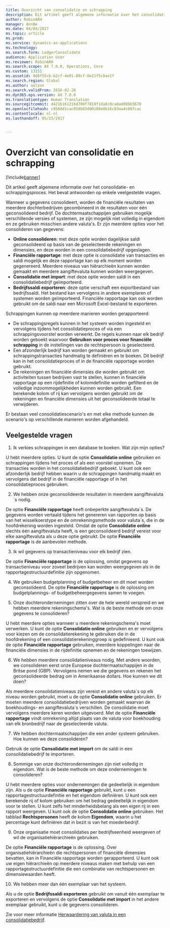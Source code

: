 ```yaml
---
title: Overzicht van consolidatie en schrapping
description: Dit artikel geeft algemene informatie over het consolidatie- en schrappingsproces. Het bevat antwoorden op enkele veelgestelde vragen.
author: RobinARH
manager: AnnBe
ms.date: 04/04/2017
ms.topic: article
ms.prod: 
ms.service: dynamics-ax-applications
ms.technology: 
ms.search.form: LedgerConsolidate
audience: Application User
ms.reviewer: RobinARH
ms.search.scope: AX 7.0.0, Operations, Core
ms.custom: 13151
ms.assetid: 9d8f55cb-b2cf-4e01-89cf-0e21f5c8ae1f
ms.search.region: Global
ms.author: aolson
ms.search.validFrom: 2016-02-28
ms.dyn365.ops.version: AX 7.0.0
ms.translationtype: Human Translation
ms.sourcegitcommit: d421b161216d700f7819f1da8c0ca8ad089b5670
ms.openlocfilehash: c9568d1cac05db83d00108e8b16c03aa4c807cac
ms.contentlocale: nl-nl
ms.lasthandoff: 05/25/2017


---
```


# <a name="consolidation-and-elimination-overview"></a>Overzicht van consolidatie en schrapping

[!include[banner](../includes/banner.md)]


Dit artikel geeft algemene informatie over het consolidatie- en schrappingsproces. Het bevat antwoorden op enkele veelgestelde vragen.

Wanneer u gegevens consolideert, worden de financiële resultaten van meerdere dochterbedrijven gecombineerd in de resultaten voor één geconsolideerd bedrijf. De dochtermaatschappijen gebruiken mogelijk verschillende versies of systemen, ze zijn mogelijk niet volledig in eigendom en ze gebruiken misschien andere valuta's. Er zijn meerdere opties voor het consolideren van gegevens:

-   **Online consolideren**: met deze optie worden dagelijkse saldi geconsolideerd op basis van de geselecteerde rekeningen en dimensies, en deze worden in een consolidatiebedrijf opgeslagen.
-   **Financiële rapportage**: met deze optie is consolidatie van transacties en saldi mogelijk en deze rapportage kan op elk moment worden gegenereerd. Meerdere niveaus van hiërarchieën kunnen worden gemaakt en meerdere aangiftevaluta kunnen worden weergegeven.
-   **Consolidatie met import**: met deze optie worden saldi in een consolidatiebedrijf geïmporteerd.
-   **Bedrijfssaldi exporteren**: deze optie verschaft een exportbestand van bedrijfssaldi. Het bestand kan vervolgens in andere exemplaren of systemen worden geïmporteerd. Financiële rapportage kan ook worden gebruikt om de saldi naar een Microsoft Excel-bestand te exporteren.

Schrappingen kunnen op meerdere manieren worden gerapporteerd:

-   De schrappingsregels kunnen in het systeem worden ingesteld en vervolgens tijdens het consolidatieproces of via een schrappingsvoorstel worden verwerkt. De regels kunnen naar elk bedrijf worden geboekt waarvoor **Gebruiken voor proces voor financiële schrapping** in de instellingen van de rechtspersoon is geselecteerd.
-   Een afzonderlijk bedrijf kan worden gemaakt en gebruikt om schrappingstransacties handmatig te definiëren en te boeken. Dit bedrijf kan in het consolidatieproces of in de financiële rapportage worden gebruikt.
-   De rekeningen en financiële dimensies die worden gebruikt om activiteiten tussen bedrijven vast te stellen, kunnen in financiële rapportage op een rijdefinitie of kolomdefinitie worden gefilterd en de volledige inzoommogelijkheden kunnen worden gebruikt. Een berekende kolom of rij kan vervolgens worden gebruikt om de rekeningen en financiële dimensies uit het geconsolideerde totaal te verwijderen.

Er bestaan veel consolidatiescenario's en met elke methode kunnen de scenario's op verschillende manieren worden afgehandeld.

## <a name="frequently-asked-questions"></a>Veelgestelde vragen
1.  Ik verkies schrappingen in een database te boeken. Wat zijn mijn opties?

U hebt meerdere opties. U kunt de optie **Consolidatie online** gebruiken en schrappingen tijdens het proces of als een voorstel opnemen. De transacties worden in het consolidatiebedrijf geboekt. U kunt ook een afzonderlijk bedrijf hebben waarin u de schrappingen handmatig maakt en vervolgens dat bedrijf in de financiële rapportage of in het consolidatieproces gebruiken.

2.  We hebben onze geconsolideerde resultaten in meerdere aangiftevaluta´s nodig.

De optie **Financiële rapportage** heeft onbeperkte aangiftevaluta´s. De gegevens worden vertaald tijdens het genereren van rapporten op basis van het wisselkoerstype en de omrekeningsmethode voor valuta´s, die in de hoofdrekening worden ingesteld. Omdat de optie **Consolidatie online** slechts één aangiftevaluta heeft, is een geconsolideerd bedrijf vereist voor elke aangiftevaluta als u deze optie gebruikt. De optie **Financiële rapportage** is de aanbevolen methode.

3.  Ik wil gegevens op transactieniveau voor elk bedrijf zien.

De optie **Financiële rapportage** is de oplossing, omdat gegevens op transactieniveau voor zoveel bedrijven kan worden weergegeven als in de rapportagestructuurdefinitie zijn opgenomen.

4.  We gebruiken budgetplanning of budgetbeheer en dit moet worden geconsolideerd.
De optie **Financiële rapportage** is de oplossing om budgetplannings- of budgetbeheergegevens samen te voegen.

5.  Onze dochterondernemingen zitten over de hele wereld verspreid en we hebben meerdere rekeningschema's. Wat is de beste methode om onze gegevens te consolideren?

U hebt meerdere opties wanneer u meerdere rekeningschema's moet verwerken. U kunt de optie **Consolidatie online** gebruiken en er vervolgens voor kiezen om de consolidatierekening te gebruiken die in de hoofdrekening of een consolidatierekeninggroep is gedefinieerd. U kunt ook de optie **Financiële rapportage** gebruiken, meerdere koppelingen naar de financiële dimensies in de rijdefinitie opnemen en de rekeningen toewijzen.

6.  We hebben meerdere consolidatieniveaus nodig. Met andere woorden, we consolideren eerst onze Europese dochtermaatschappijen in de Britse pond (GBP). Vervolgens nemen we die gegevens en rekenen het geconsolideerde bedrag om in Amerikaanse dollars. Hoe kunnen we dit doen?

Als meerdere consolidatieniveaus zijn vereist en andere valuta´s op elk niveau worden gebruikt, moet u de optie **Consolidatie online** gebruiken. Er moeten meerdere consolidatiebedrijven worden gemaakt waarvan de boekhoudings- en aangiftevaluta´s verschillen. De consolidatie moet vervolgens meerdere keren worden uitgevoerd. Met de optie **Financiële rapportage** vindt omrekening altijd plaats van de valuta voor boekhouding van elk bronbedrijf naar de geselecteerde valuta.

7.  We hebben dochtermaatschappijen die een ander systeem gebruiken. Hoe kunnen we deze consolideren?

Gebruik de optie **Consolidatie met import** om de saldi in een consolidatiebedrijf te importeren.

8.  Sommige van onze dochterondernemingen zijn niet volledig in eigendom. Wat is de beste methode om deze ondernemingen te consolideren?

U hebt meerdere opties voor ondernemingen die gedeeltelijk in eigendom zijn. Als u de optie **Financiële rapportage** gebruikt, kunt u een rapportagestructuurdefinitie en het eigendom definiëren. U kunt ook een berekende rij of kolom gebruiken om het bedrag gedeeltelijk in eigendom voor te stellen. U kunt zelfs het minderheidsbelang als een eigen rij in een rapport weergeven. U kunt ook de optie **Consolidatie online** gebruiken. Het tabblad **Rechtspersonen** heeft de kolom **Eigendom**, waarin u het percentage kunt definiëren dat in bezit is van het moederbedrijf.

9.  Onze organisatie moet consolidaties per bedrijfseenheid weergeven of wil de organisatiehiërarchieën gebruiken.

De optie **Financiële rapportage** is de oplossing. Over organisatiehiërarchieën die rechtspersonen of financiële dimensies bevatten, kan in Financiële rapportage worden gerapporteerd. U kunt ook uw eigen hiërarchieën op meerdere niveaus maken met behulp van een rapportagestructuurdefinitie die een combinatie van rechtspersonen en dimensiewaarden heeft.

10. We hebben meer dan één exemplaar van het systeem.

Als u de optie **Bedrijfssaldi exporteren** gebruikt om vanuit één exemplaar te exporteren en vervolgens de optie **Consolidatie met import** in het andere exemplaar gebruikt, kunt u de gegevens consolideren.


Zie voor meer informatie [Herwaardering van valuta in een consolidatiebedrijf](..\general-ledger\currency-revaluation-consolidation-company.md).



